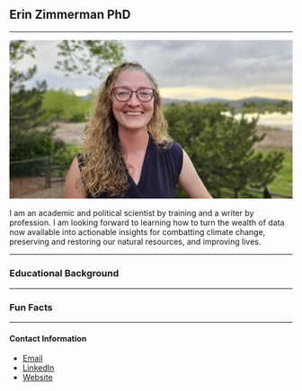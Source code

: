 ## Erin Zimmerman PhD
****
![Woman with brown hair against a blurred green background](https://github.com/ZimmZone/ZimmZone.github.io/blob/main/img/Outdoor%20Headshot.jpg "Erin Zimmerman")

I am an academic and political scientist by training and a writer by profession. I am looking forward to learning how to turn the wealth of data now available into actionable insights for combatting climate change, preserving and restoring our natural resources, and improving lives. 
****
### Educational Background
****
### Fun Facts
****
#### Contact Information
* [Email](Erin.Zimmerman@colorado.edu)
* [LinkedIn](https://www.linkedin.com/in/erin-zimmermanphd/)
* [Website](https://www.erinzimmermanphd.com/)

